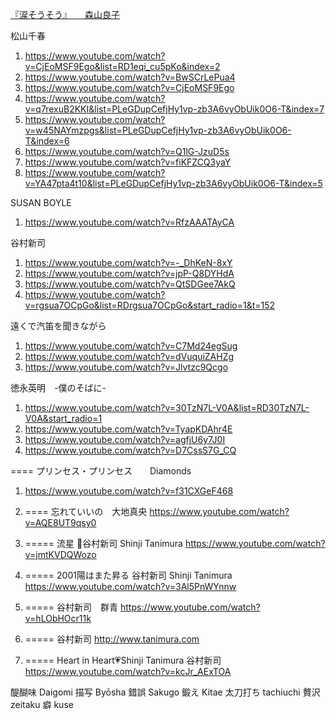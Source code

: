
[『涙そうそう』　　森山良子](https://www.youtube.com/watch?v=pISpugSrtoY)

松山千春
1. https://www.youtube.com/watch?v=CjEoMSF9Ego&list=RD1eqi_cu5pKo&index=2
1. https://www.youtube.com/watch?v=BwSCrLePua4
1. https://www.youtube.com/watch?v=CjEoMSF9Ego
1. https://www.youtube.com/watch?v=q7rexuB2KKI&list=PLeGDupCefjHy1vp-zb3A6vyObUik0O6-T&index=7
1. https://www.youtube.com/watch?v=w45NAYmzpgs&list=PLeGDupCefjHy1vp-zb3A6vyObUik0O6-T&index=6
1. https://www.youtube.com/watch?v=Q1lG-JzuD5s
1. https://www.youtube.com/watch?v=fiKFZCQ3yaY
1. https://www.youtube.com/watch?v=YA47pta4t10&list=PLeGDupCefjHy1vp-zb3A6vyObUik0O6-T&index=5

SUSAN BOYLE
1. https://www.youtube.com/watch?v=RfzAAATAyCA

谷村新司
1. https://www.youtube.com/watch?v=-_DhKeN-8xY
1. https://www.youtube.com/watch?v=jpP-Q8DYHdA
1. https://www.youtube.com/watch?v=QtSDGee7AkQ
1. https://www.youtube.com/watch?v=rgsua7OCpGo&list=RDrgsua7OCpGo&start_radio=1&t=152

遠くで汽笛を聞きながら
1. https://www.youtube.com/watch?v=C7Md24egSug
1. https://www.youtube.com/watch?v=dVuquiZAHZg
1. https://www.youtube.com/watch?v=Jlvtzc9Qcgo

徳永英明　-僕のそばに-
1. https://www.youtube.com/watch?v=30TzN7L-V0A&list=RD30TzN7L-V0A&start_radio=1
1. https://www.youtube.com/watch?v=TyapKDAhr4E
1. https://www.youtube.com/watch?v=agfjU6y7J0I
1. https://www.youtube.com/watch?v=D7CssS7G_CQ

==== プリンセス・プリンセス　　Diamonds
1. https://www.youtube.com/watch?v=f31CXGeF468

1. ==== 忘れていいの　大地真央
https://www.youtube.com/watch?v=AQE8UT9qsy0
1. ===== 流星 🌠谷村新司 Shinji Tanimura
https://www.youtube.com/watch?v=jmtKVDQWozo
1. ===== 2001陽はまた昇る 谷村新司 Shinji Tanimura
https://www.youtube.com/watch?v=3Al5PnWYnnw
1. ===== 谷村新司　群青
https://www.youtube.com/watch?v=hLObHOcr11k
1. ===== 谷村新司
http://www.tanimura.com
1. ===== Heart in Heart💗Shinji Tanimura 谷村新司
https://www.youtube.com/watch?v=kcJr_AExTOA

醍醐味 Daigomi
描写 Byōsha
錯誤 Sakugo
鍛え Kitae
太刀打ち tachiuchi
贅沢 zeitaku
癖 kuse

